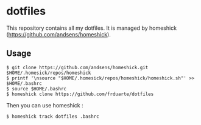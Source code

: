 dotfiles
========

This repository contains all my dotfiles. It is managed by homeshick (https://github.com/andsens/homeshick).

Usage
-----

```
$ git clone https://github.com/andsens/homeshick.git $HOME/.homesick/repos/homeshick
$ printf '\nsource "$HOME/.homesick/repos/homeshick/homeshick.sh"' >> $HOME/.bashrc
$ source $HOME/.bashrc
$ homeshick clone https://github.com/frduarte/dotfiles
```

Then you can use homeshick : 

```
$ homeshick track dotfiles .bashrc
```
